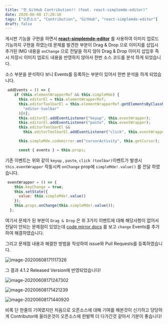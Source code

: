 ```yaml
---
title: "첫 GitHub Contribution!! (feat. react-simplemde-editor)"
date: 2020-06-08 17:20:16
tags: ["오픈소스", "Contribution", "GitHub", "react-simplemde-editor"]
draft: false
---
```


게시판 기능을 구현을 하면서 **[ react-simplemde-editor](https://github.com/RIP21/react-simplemde-editor)** 를 사용하여 이미지 업로드 기능까지 구현을 하였는데 문제를 발견한 부분이 Drag & Drop 으로 이미지를 삽입시 추가된 IMG 내용을 `onChange` 으로 전달을 하지 않아 Drag & Drop 이미지 삽입후 즉시 저장시 이미지 업로드 내용을 반영하지 않아서 한번 소스 코드를 분석 하게 되었습니다.

소스 부분을 분석하다 보니 Events를 등록하는 부분이 있어서 한번 분석을 하게 되었습니다.

```js
 addEvents = () => {
    if (this.elementWrapperRef && this.simpleMde) {
      this.editorEl = this.elementWrapperRef;
      this.editorToolbarEl = this.elementWrapperRef.getElementsByClassName(
        "editor-toolbar"
      )[0];
      this.editorEl.addEventListener("keyup", this.eventWrapper);
      this.editorEl.addEventListener("paste", this.eventWrapper);
      this.editorToolbarEl &&
        this.editorToolbarEl.addEventListener("click", this.eventWrapper);

      this.simpleMde.codemirror.on("cursorActivity", this.getCursor);

      const { events } = this.props;
```

기존 이벤트는 위와 같이 `keyup` , `paste`, `click (toolbar)`이벤트가 발생시 `this.eventWrapper` 작동시켜 `onChange` prop에 `simpleMde!.value()` 를 전달 하였습니다.

```js
 eventWrapper = () => {
    this.keyChange = true;
    this.setState({
      value: this.simpleMde!.value()
    });
    this.props.onChange(this.simpleMde!.value());
  };
```

여기서 문제가 된 부분이 `Drag & Drop` 은 위 3가지 이벤트에 대해 해당사항이 없어서 전달이 안되는 문제점이 있었는데 [code mirror docs](https://codemirror.net/doc/manual.html#events) 를 보고 `change` Events를 추가하여 해결하였습니다.

그리고 문제점 내용과 해결한 방법을 작성하여 issue와 Pull Requests를 등록하였습니다.

![image-20200608171117326](image/첫-GitHub-Contribution-feat-react-simplemde-editor/image-20200608171117326.png)

그 결과 4.1.2 Released Version에 반영되었습니다!

![image-20200608171247302](image/첫-GitHub-Contribution-feat-react-simplemde-editor/image-20200608171247302.png)

![image-20200608171421239](image/첫-GitHub-Contribution-feat-react-simplemde-editor/image-20200608171421239.png)

![image-20200608171440920](image/첫-GitHub-Contribution-feat-react-simplemde-editor/image-20200608171440920.png)

비록 단 한줄의 기여였지만 처음으로 오픈소스에 대해 기여를 해본것이 신기하고 당당하게 Contributor에 올라온것이 오픈소스에 한발짝 더 다가간것 같아서 기분이 좋습니다!
